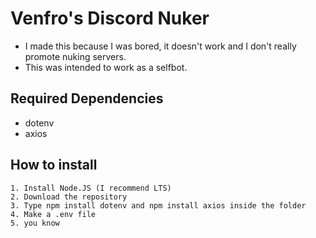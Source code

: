 # Venfro's Discord Nuker
- I made this because I was bored, it doesn't work and I don't really promote nuking servers.
- This was intended to work as a selfbot.

## Required Dependencies
- dotenv
- axios

## How to install
```
1. Install Node.JS (I recommend LTS)
2. Download the repository
3. Type npm install dotenv and npm install axios inside the folder
4. Make a .env file
5. you know
```
